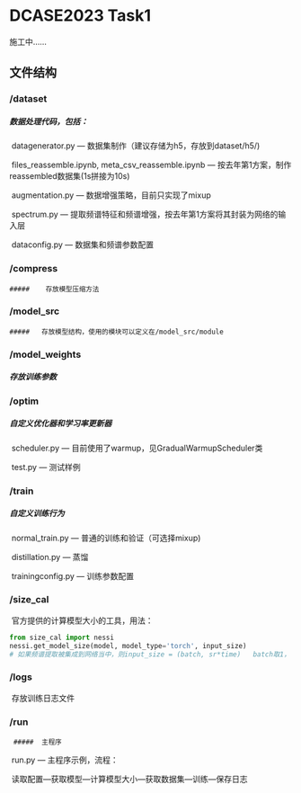# DCASE2023 Task1

施工中……



## 文件结构

### /dataset

##### 	数据处理代码，包括：

​	datagenerator.py  —  数据集制作（建议存储为h5，存放到dataset/h5/)

​	files_reassemble.ipynb,  meta_csv_reassemble.ipynb — 按去年第1方案，制作reassembled数据集(1s拼接为10s)

​	augmentation.py — 数据增强策略，目前只实现了mixup

​    spectrum.py — 提取频谱特征和频谱增强，按去年第1方案将其封装为网络的输入层

​    dataconfig.py  —  数据集和频谱参数配置

### /compress 

    ##### 	 存放模型压缩方法

### /model_src

	##### 	存放模型结构，使用的模块可以定义在/model_src/module

### /model_weights

  ##### 	存放训练参数

### /optim

  ##### 	自定义优化器和学习率更新器

​	scheduler.py — 目前使用了warmup，见GradualWarmupScheduler类

​	test.py — 测试样例

### /train

##### 	自定义训练行为

​	normal_train.py — 普通的训练和验证（可选择mixup)

​	distillation.py — 蒸馏

​	trainingconfig.py — 训练参数配置

### /size_cal

​	官方提供的计算模型大小的工具，用法：

```python
from size_cal import nessi
nessi.get_model_size(model, model_type='torch', input_size)
# 如果频谱提取被集成到网络当中，则input_size = (batch, sr*time)   batch取1， sr为采样率， time为音频时长
```

### /logs

​	存放训练日志文件

### /run

     ##### 	主程序

​	run.py — 主程序示例，流程：

​    读取配置—获取模型—计算模型大小—获取数据集—训练—保存日志











